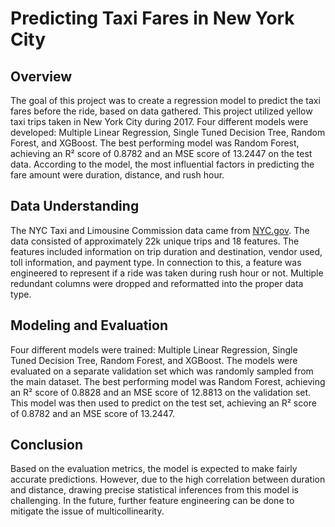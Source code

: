 # **Predicting Taxi Fares in New York City**

## **Overview**
The goal of this project was to create a regression model to predict the taxi fares before the ride, based on data gathered. This project utilized yellow taxi trips taken in New York City during 2017. Four different models were developed: Multiple Linear Regression, Single Tuned Decision Tree, Random Forest, and XGBoost. The best performing model was Random Forest, achieving an R² score of 0.8782 and an MSE score of 13.2447 on the test data. According to the model, the most influential factors in predicting the fare amount were duration, distance, and rush hour.

## **Data Understanding**
The NYC Taxi and Limousine Commission data came from [NYC.gov](https://www.nyc.gov/site/tlc/about/tlc-trip-record-data.page). The data consisted of approximately 22k unique trips and 18 features. The features included information on trip duration and destination, vendor used, toll information, and payment type. In connection to this, a feature was engineered to represent if a ride was taken during rush hour or not. Multiple redundant columns were dropped and reformatted into the proper data type.  

## **Modeling and Evaluation**
Four different models were trained: Multiple Linear Regression, Single Tuned Decision Tree, Random Forest, and XGBoost. The models were evaluated on a separate validation set which was randomly sampled from the main dataset. The best performing model was Random Forest, achieving an R² score of 0.8828 and an MSE score of 12.8813 on the validation set. This model was then used to predict on the test set, achieving an R² score of 0.8782 and an MSE score of 13.2447.

## **Conclusion**
Based on the evaluation metrics, the model is expected to make fairly accurate predictions. However, due to the high correlation between duration and distance, drawing precise statistical inferences from this model is challenging. In the future, further feature engineering can be done to mitigate the issue of multicollinearity.
